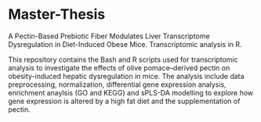 # Master-Thesis
A Pectin-Based Prebiotic Fiber Modulates Liver Transcriptome Dysregulation in Diet-Induced Obese Mice. Transcriptomic analysis in R.

This repository contains the Bash and R scripts used for transcriptomic analysis to investigate the effects of olive pomace–derived pectin 
on obesity-induced hepatic dysregulation in mice. The analysis include data preprocessing, normalization, differential gene expression analysis, 
enrichment anaylsis (GO and KEGG) and sPLS-DA modelling to explore how gene expression is altered by a high fat diet and the supplementation
of pectin. 
